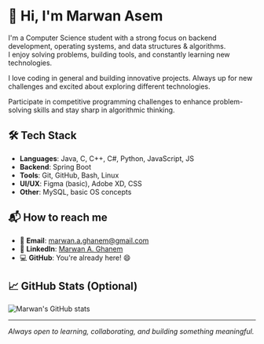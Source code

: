 # 👋 Hi, I'm Marwan Asem

 I'm a Computer Science student with a strong focus on backend development, operating systems, and data structures & algorithms.  
 I enjoy solving problems, building tools, and constantly learning new technologies.
 
 I love coding in general and building innovative projects. Always up for new challenges and excited about exploring different technologies.
 
 Participate in competitive programming challenges to enhance problem-solving skills and stay sharp in algorithmic thinking.

## 🛠️ Tech Stack

- **Languages**: Java, C, C++, C#, Python, JavaScript, JS
- **Backend**: Spring Boot  
- **Tools**: Git, GitHub, Bash, Linux  
- **UI/UX**: Figma (basic), Adobe XD, CSS  
- **Other**: MySQL, basic OS concepts

## 📬 How to reach me

- 📧 **Email**: marwan.a.ghanem@gmail.com  
- 💬 **LinkedIn**: [Marwan A. Ghanem](https://www.linkedin.com/in/marwan-a-ghanem-swe/)  
- 💻 **GitHub**: You're already here! 😄  

## 📈 GitHub Stats (Optional)

![Marwan's GitHub stats](https://github-readme-stats.vercel.app/api?username=marwan-asem&show_icons=true&theme=default)

---

_Always open to learning, collaborating, and building something meaningful._

